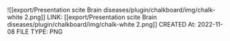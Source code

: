 ![[export/Presentation scite Brain diseases/plugin/chalkboard/img/chalk-white 2.png]]
LINK: [[export/Presentation scite Brain diseases/plugin/chalkboard/img/chalk-white 2.png]]
CREATED At: 2022-11-08
FILE TYPE: PNG
